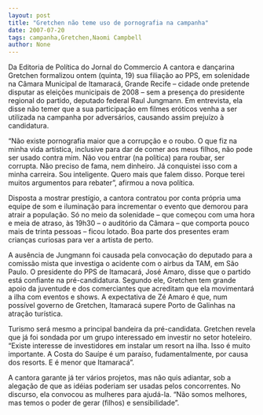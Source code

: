 ```yaml
---
layout: post
title: "Gretchen não teme uso de pornografia na campanha"
date: 2007-07-20
tags: campanha,Gretchen,Naomi Campbell
author: None
---
```

Da Editoria de Pol&iacute;tica do Jornal do Commercio
A cantora e dan&ccedil;arina Gretchen formalizou ontem (quinta, 19) sua filia&ccedil;&atilde;o ao PPS, em solenidade na C&acirc;mara Municipal de Itamarac&aacute;, Grande Recife &ndash; cidade onde pretende disputar as elei&ccedil;&otilde;es municipais de 2008 &ndash; sem a presen&ccedil;a do presidente regional do partido, deputado federal Raul Jungmann. Em entrevista, ela disse n&atilde;o temer que a sua participa&ccedil;&atilde;o em filmes er&oacute;ticos venha a ser utilizada na campanha por advers&aacute;rios, causando assim preju&iacute;zo &agrave; candidatura. 

&ldquo;N&atilde;o existe pornografia maior que a corrup&ccedil;&atilde;o e o roubo. O que fiz na minha vida art&iacute;stica, inclusive para dar de comer aos meus filhos, n&atilde;o pode ser usado contra mim. N&atilde;o vou entrar (na pol&iacute;tica) para roubar, ser corrupta. N&atilde;o preciso de fama, nem dinheiro. J&aacute; conquistei isso com a minha carreira. Sou inteligente. Quero mais que falem disso. Porque terei muitos argumentos para rebater&rdquo;, afirmou a nova pol&iacute;tica. 

Disposta a mostrar prest&iacute;gio, a cantora contratou por conta pr&oacute;pria uma equipe de som e ilumina&ccedil;&atilde;o para incrementar o evento que demorou para atrair a popula&ccedil;&atilde;o. S&oacute; no meio da solenidade &ndash; que come&ccedil;ou com uma hora e meia de atraso, &agrave;s 19h30 &ndash; o audit&oacute;rio da C&acirc;mara &ndash; que comporta pouco mais de trinta pessoas &ndash; ficou lotado. Boa parte dos presentes eram crian&ccedil;as curiosas para ver a artista de perto. 

A aus&ecirc;ncia de Jungmann foi causada pela convoca&ccedil;&atilde;o do deputado para a comiss&atilde;o mista que investiga o acidente com o airbus da TAM, em S&atilde;o Paulo. O presidente do PPS de Itamacar&aacute;, Jos&eacute; Amaro, disse que o partido est&aacute; confiante na pr&eacute;-candidatura. Segundo ele, Gretchen tem grande apoio da juventude e dos comerciantes que acreditam que ela movimentar&aacute; a ilha com eventos e shows. A expectativa de Z&eacute; Amaro &eacute; que, num poss&iacute;vel governo de Gretchen, Itamarac&aacute; supere Porto de Galinhas na atra&ccedil;&atilde;o tur&iacute;stica. 

Turismo ser&aacute; mesmo a principal bandeira da pr&eacute;-candidata. Gretchen revela que j&aacute; foi sondada por um grupo interessado em investir no setor hoteleiro. &ldquo;Existe interesse de investidores em instalar um resort na ilha. Isso &eacute; muito importante. A Costa do Sau&iacute;pe &eacute; um para&iacute;so, fudamentalmente, por causa dos resorts. E &eacute; menor que Itamarac&aacute;&rdquo;. 

A cantora garante j&aacute; ter v&aacute;rios projetos, mas n&atilde;o quis adiantar, sob a alega&ccedil;&atilde;o de que as id&eacute;ias poderiam ser usadas pelos concorrentes. No discurso, ela convocou as mulheres para ajud&aacute;-la. &ldquo;N&atilde;o somos melhores, mas temos o poder de gerar (filhos) e sensibilidade&rdquo;. 